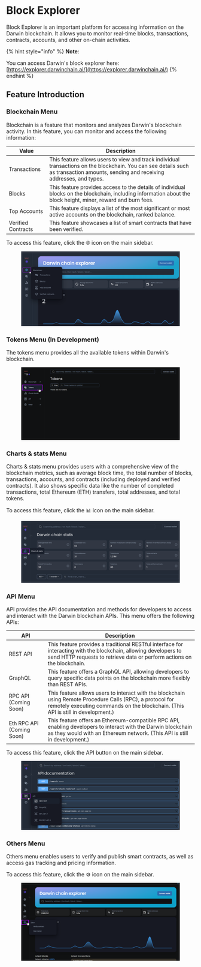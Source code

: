 # Block Explorer

Block Explorer is an important platform for accessing information on the Darwin blockchain. It allows you to monitor real-time blocks, transactions, contracts, accounts, and other on-chain activities.

{% hint style="info" %}
**Note**:

You can access Darwin's block explorer here: [https://explorer.darwinchain.ai/](https://explorer.darwinchain.ai/)
{% endhint %}

## Feature Introduction

### Blockchain Menu

Blockchain is a feature that monitors and analyzes Darwin's blockchain activity. In this feature, you can monitor and access the following information:

| Value              | Description                                                                                                                                                                         |
| ------------------ | ----------------------------------------------------------------------------------------------------------------------------------------------------------------------------------- |
| Transactions       | This feature allows users to view and track individual transactions on the blockchain. You can see details such as transaction amounts, sending and receiving addresses, and types. |
| Blocks             | This feature provides access to the details of individual blocks on the blockchain, including information about the block height, miner, reward and burn fees.                      |
| Top Accounts       | This feature displays a list of the most significant or most active accounts on the blockchain, ranked balance.                                                                     |
| Verified Contracts | This feature showcases a list of smart contracts that have been verified.                                                                                                           |

To access this feature, click the 🌐 icon on the main sidebar.

<figure><img src="../.gitbook/assets/Group 42 (37).png" alt=""><figcaption></figcaption></figure>

### Tokens Menu (In Development)

The tokens menu provides all the available tokens within Darwin's blockchain.&#x20;

<figure><img src="../.gitbook/assets/Group 42 (36).png" alt=""><figcaption></figcaption></figure>

### Charts & stats Menu

Charts & stats menu provides users with a comprehensive view of the blockchain metrics, such as average block time, the total number of blocks, transactions, accounts, and contracts (including deployed and verified contracts). It also shows specific data like the number of completed transactions, total Ethereum (ETH) transfers, total addresses, and total tokens.

To access this feature, click the 📊 icon on the main sidebar.

<figure><img src="../.gitbook/assets/Group 42 (38).png" alt=""><figcaption></figcaption></figure>

### API Menu

API provides the API documentation and methods for developers to access and interact with the Darwin blockchain APIs. This menu offers the following APIs:

| API                       | Description                                                                                                                                                                                     |
| ------------------------- | ----------------------------------------------------------------------------------------------------------------------------------------------------------------------------------------------- |
| REST API                  | This feature provides a traditional RESTful interface for interacting with the blockchain, allowing developers to send HTTP requests to retrieve data or perform actions on the blockchain.     |
| GraphQL                   | This feature offers a GraphQL API, allowing developers to query specific data points on the blockchain more flexibly than REST APIs.                                                            |
| RPC API (Coming Soon)     | This feature allows users to interact with the blockchain using Remote Procedure Calls (RPC), a protocol for remotely executing commands on the blockchain. (This API is still in development.) |
| Eth RPC API (Coming Soon) | This feature offers an Ethereum-compatible RPC API, enabling developers to interact with the Darwin blockchain as they would with an Ethereum network. (This API is still in development.)      |

To access this feature, click the API button on the main sidebar.

<figure><img src="../.gitbook/assets/Group 42 (39).png" alt=""><figcaption></figcaption></figure>

### Others Menu

Others menu enables users to verify and publish smart contracts, as well as access gas tracking and pricing information.

To access this feature, click the ⚙️ icon on the main sidebar.

<figure><img src="../.gitbook/assets/Group 42 (40).png" alt=""><figcaption></figcaption></figure>
